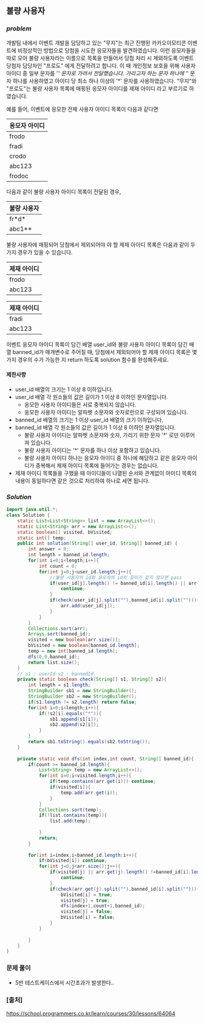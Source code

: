 ## **불량 사용자**


### ***problem***
개발팀 내에서 이벤트 개발을 담당하고 있는 "무지"는 최근 진행된 카카오이모티콘 이벤트에 비정상적인 방법으로 당첨을 시도한 응모자들을 발견하였습니다. 이런 응모자들을 따로 모아 불량 사용자라는 이름으로 목록을 만들어서 당첨 처리 시 제외하도록 이벤트 당첨자 담당자인 "프로도" 에게 전달하려고 합니다. 이 때 개인정보 보호을 위해 사용자 아이디 중 일부 문자를 '*' 문자로 가려서 전달했습니다. 가리고자 하는 문자 하나에 '*' 문자 하나를 사용하였고 아이디 당 최소 하나 이상의 '*' 문자를 사용하였습니다.
"무지"와 "프로도"는 불량 사용자 목록에 매핑된 응모자 아이디를 제재 아이디 라고 부르기로 하였습니다.

예를 들어, 이벤트에 응모한 전체 사용자 아이디 목록이 다음과 같다면
<table class="table">
        <thead><tr>
<th>응모자 아이디</th>
</tr>
</thead>
        <tbody><tr>
<td>frodo</td>
</tr>
<tr>
<td>fradi</td>
</tr>
<tr>
<td>crodo</td>
</tr>
<tr>
<td>abc123</td>
</tr>
<tr>
<td>frodoc</td>
</tr>
</tbody>
      </table>

다음과 같이 불량 사용자 아이디 목록이 전달된 경우,
<table class="table">
        <thead><tr>
<th>불량 사용자</th>
</tr>
</thead>
        <tbody><tr>
<td>fr*d*</td>
</tr>
<tr>
<td>abc1**</td>
</tr>
</tbody>
      </table>
불량 사용자에 매핑되어 당첨에서 제외되어야 야 할 제재 아이디 목록은 다음과 같이 두 가지 경우가 있을 수 있습니다.
<table class="table">
        <thead><tr>
<th>제재 아이디</th>
</tr>
</thead>
        <tbody><tr>
<td>frodo</td>
</tr>
<tr>
<td>abc123</td>
</tr>
</tbody>
      </table>
<table class="table">
        <thead><tr>
<th>제재 아이디</th>
</tr>
</thead>
        <tbody><tr>
<td>fradi</td>
</tr>
<tr>
<td>abc123</td>
</tr>
</tbody>
      </table>
이벤트 응모자 아이디 목록이 담긴 배열 user_id와 불량 사용자 아이디 목록이 담긴 배열 banned_id가 매개변수로 주어질 때, 당첨에서 제외되어야 할 제재 아이디 목록은 몇가지 경우의 수가 가능한 지 return 하도록 solution 함수를 완성해주세요.

#### **제한사항**
- user_id 배열의 크기는 1 이상 8 이하입니다.
- user_id 배열 각 원소들의 값은 길이가 1 이상 8 이하인 문자열입니다.
    - 응모한 사용자 아이디들은 서로 중복되지 않습니다.
    - 응모한 사용자 아이디는 알파벳 소문자와 숫자로만으로 구성되어 있습니다.
- banned_id 배열의 크기는 1 이상 user_id 배열의 크기 이하입니다.
- banned_id 배열 각 원소들의 값은 길이가 1 이상 8 이하인 문자열입니다.
    - 불량 사용자 아이디는 알파벳 소문자와 숫자, 가리기 위한 문자 '*' 로만 이루어져 있습니다.
    - 불량 사용자 아이디는 '*' 문자를 하나 이상 포함하고 있습니다.
    - 불량 사용자 아이디 하나는 응모자 아이디 중 하나에 해당하고 같은 응모자 아이디가 중복해서 제재 아이디 목록에 들어가는 경우는 없습니다.
- 제재 아이디 목록들을 구했을 때 아이디들이 나열된 순서와 관계없이 아이디 목록의 내용이 동일하다면 같은 것으로 처리하여 하나로 세면 됩니다.

### ***Solution***
``` java
import java.util.*;
class Solution {
    static List<List<String>> list = new ArrayList<>();
    static List<String> arr = new ArrayList<>();
    static boolean[] visited, bVisited;
    static int[] temp;
    public int solution(String[] user_id, String[] banned_id) {
        int answer = 0;
        int length = banned_id.length;
        for(int i=0;i<length;i++){
            int count = 0;
            for(int j=0;j<user_id.length;j++){
                //불량 사용자의 id와 응모자의 id의 길이가 같지 않으면 pass
                if(user_id[j].length() != banned_id[i].length() || arr.contains(user_id[j])){
                    continue;
                }
                if(check(user_id[j].split(""),banned_id[i].split(""))){
                    arr.add(user_id[j]);                      
                }
            }
        }
        Collections.sort(arr);
        Arrays.sort(banned_id);
        visited = new boolean[arr.size()];
        bVisited = new boolean[banned_id.length];
        temp = new int[banned_id.length];
        dfs(0,0,banned_id);
        return list.size();
    }
    // s1 : userId s2 : bannedId
    private static boolean check(String[] s1, String[] s2){
        int length = s1.length;
        StringBuilder sb1 = new StringBuilder();
        StringBuilder sb2 = new StringBuilder();
        if(s1.length != s2.length) return false;
        for(int i=0;i<length;i++){
            if(!s2[i].equals("*")){
                sb1.append(s1[i]);
                sb2.append(s2[i]);
            }
        }
        return sb1.toString().equals(sb2.toString());
    }
   
    private static void dfs(int index,int count, String[] banned_id){
        if(count >= banned_id.length){
            List<String> temp = new ArrayList<>();
            for(int i=0;i<visited.length;i++){
                if(temp.contains(arr.get(i))) continue;
                if(visited[i]){
                    temp.add(arr.get(i));
                }
            }
            Collections.sort(temp);
            if(!list.contains(temp)){
                list.add(temp);
                
            }
            return;
        }
        
        for(int i=index;i<banned_id.length;i++){
            if(bVisited[i]) continue;
            for(int j=0;j<arr.size();j++){
                if(visited[j] || arr.get(j).length() !=banned_id[i].length()){
                    continue;
                }
                if(check(arr.get(j).split(""),banned_id[i].split(""))){
                    bVisited[i] = true;
                    visited[j] = true;
                    dfs(index+1,count+1,banned_id);
                    visited[j] = false;
                    bVisited[i] = false;
                }
            }
            
        }
    }
}
```
### **문제 풀이**
- 5번 테스트케이스에서 시간초과가 발생한다..

### [출처]
https://school.programmers.co.kr/learn/courses/30/lessons/64064
